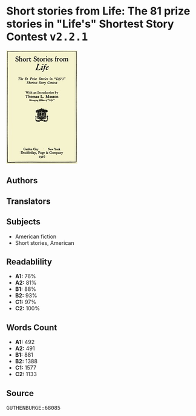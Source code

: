 # Short stories from Life: The 81 prize stories in "Life's" Shortest Story Contest <kbd>v2.2.1</kbd>

![](./cover.medium.jpg "")

## Authors



## Translators



## Subjects


 - American fiction
 - Short stories, American

## Readablility


 - **A1:** 76%
 - **A2:** 81%
 - **B1:** 88%
 - **B2:** 93%
 - **C1:** 97%
 - **C2:** 100%

## Words Count


 - **A1:** 492
 - **A2:** 491
 - **B1:** 881
 - **B2:** 1388
 - **C1:** 1577
 - **C2:** 1133

## Source


<kbd>GUTHENBURGE:68085</kbd>
